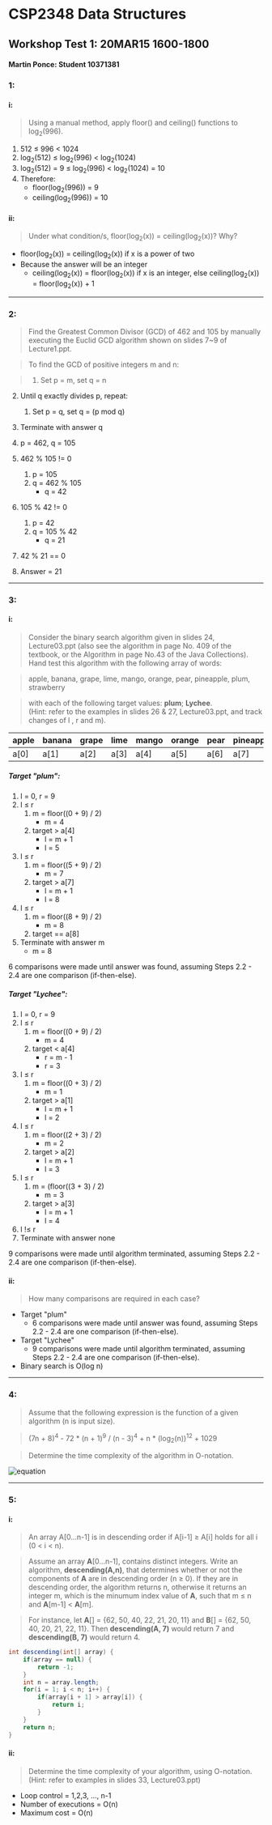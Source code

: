 # CSP2348 Data Structures

## Workshop Test 1: 20MAR15 1600-1800

#### Martin Ponce: Student 10371381

### 1:

#### i:

>Using a manual method, apply floor() and ceiling() functions to log<sub>2</sub>(996).

1. 512 &le; 996 < 1024
2. log<sub>2</sub>(512) &le; log<sub>2</sub>(996) < log<sub>2</sub>(1024)
3. log<sub>2</sub>(512) = 9 &le; log<sub>2</sub>(996) < log<sub>2</sub>(1024) = 10
4. Therefore:
	- floor(log<sub>2</sub>(996)) = 9
	- ceiling(log<sub>2</sub>(996)) = 10

#### ii:

>Under what condition/s, floor(log<sub>2</sub>(x)) = ceiling(log<sub>2</sub>(x))? Why?

- floor(log<sub>2</sub>(x)) = ceiling(log<sub>2</sub>(x)) if x is a power of two
- Because the answer will be an integer
	- ceiling(log<sub>2</sub>(x)) = floor(log<sub>2</sub>(x)) if x is an integer, else ceiling(log<sub>2</sub>(x)) = floor(log<sub>2</sub>(x)) + 1

---

### 2:

>Find the Greatest Common Divisor (GCD) of 462 and 105 by manually executing the Euclid GCD algorithm shown on slides 7~9 of Lecture1.ppt.

>To find the GCD of positive integers m and n:

>1. Set p = m, set q = n
2. Until q exactly divides p, repeat:
	1. Set p = q, set q = (p mod q)
3. Terminate with answer q

1. p = 462, q = 105
2. 462 % 105 != 0
	1. p = 105
	2. q = 462 % 105
		- q = 42
3. 105 % 42 != 0
	1. p = 42
	2. q = 105 % 42
		- q = 21
4. 42 % 21 == 0
5. Answer = 21

---

### 3:

#### i:

>Consider the binary search algorithm given in slides 24, Lecture03.ppt (also see the algorithm in page No. 409 of the textbook, or the Algorithm in page No.43 of the Java Collections). Hand test this algorithm with the following array of words:

>apple, banana, grape, lime, mango, orange, pear, pineapple, plum, strawberry

>with each of the following target values: **plum**; **Lychee**.  
(Hint: refer to the examples in slides 26 & 27, Lecture03.ppt, and track changes of l , r and m).

| apple | banana | grape | lime | mango | orange | pear | pineapple | plum | strawberry |
|-------|--------|-------|------|-------|--------|------|-----------|------|------------|
| a[0]  | a[1]   | a[2]  | a[3] | a[4]  | a[5]   | a[6] | a[7]      | a[8] | a[9]       |

##### Target "plum":

1. l = 0, r = 9
2. l &le; r
	1. m = floor((0 + 9) / 2)
		- m = 4
	2. target > a[4]
		- l = m + 1
		- l = 5
3. l &le; r
	1. m = floor((5 + 9) / 2)
		- m = 7
	2. target > a[7]
		- l = m + 1
		- l = 8
3. l &le; r
	1. m = floor((8 + 9) / 2)
		- m = 8
	2. target == a[8]
4. Terminate with answer m
	- m = 8

6 comparisons were made until answer was found, assuming Steps 2.2 - 2.4 are one comparison (if-then-else).

##### Target "Lychee":

1. l = 0, r = 9
2. l &le; r
	1. m = floor((0 + 9) / 2)
		- m = 4
	2. target < a[4]
		- r = m - 1
		- r = 3
3. l &le; r
	1. m = floor((0 + 3) / 2)
		- m = 1
	2. target > a[1]
		- l = m + 1
		- l = 2
3. l &le; r
	1. m = floor((2 + 3) / 2)
		- m = 2
	2. target > a[2]
		- l = m + 1
		- l = 3
4. l &le; r
	1. m = (floor((3 + 3) / 2)
		- m = 3
	2. target > a[3]
		- l = m + 1
		- l = 4
5. l !&le; r
6. Terminate with answer none

9 comparisons were made until algorithm terminated, assuming Steps 2.2 - 2.4 are one comparison (if-then-else).

#### ii:

>How many comparisons are required in each case?

- Target "plum"
	- 6 comparisons were made until answer was found, assuming Steps 2.2 - 2.4 are one comparison (if-then-else).
- Target "Lychee"
	- 9 comparisons were made until algorithm terminated, assuming Steps 2.2 - 2.4 are one comparison (if-then-else).
- Binary search is O(log n)

---

### 4:

>Assume that the following expression is the function of a given algorithm (n is input size).

>(7n + 8)<sup>4</sup> - 72 \* (n + 1)<sup>9</sup> / (n - 3)<sup>4</sup> + n * (log<sub>2</sub>(n))<sup>12</sup> + 1029

>Determine the time complexity of the algorithm in O-notation.

![equation](http://i.imgur.com/3Wp4nm6.png)

---

### 5:

#### i:

>An array A[0...n-1] is in descending order if A[i-1] &ge; A[i] holds for all i (0 < i < n).

>Assume an array **A**[0...n-1], contains distinct integers. Write an algorithm, **descending(A,n)**, that determines whether or not the components of **A** are in descending order (n &ge; 0). If they are in descending order, the algorithm returns n, otherwise it returns an integer m, which is the minumum index value of **A**, such that m &le; n and **A**[m-1] < **A**[m].

>For instance, let **A**[] = {62, 50, 40, 22, 21, 20, 11} and **B**[] = {62, 50, 40, 20, 21, 22, 11}. Then **descending(A, 7)** would return 7 and **descending(B, 7)** would return 4.

``` java
int descending(int[] array) {
	if(array == null) {
		return -1;
	}
	int n = array.length;
	for(i = 1; i < n; i++) {
		if(array[i + 1] > array[i]) {
			return i;
		}
	}
	return n;
}
```

#### ii:

>Determine the time complexity of your algorithm, using O-notation.  
(Hint: refer to examples in slides 33, Lecture03.ppt)

- Loop control = 1,2,3, ..., n-1
- Number of executions = O(n)
- Maximum cost = O(n)
